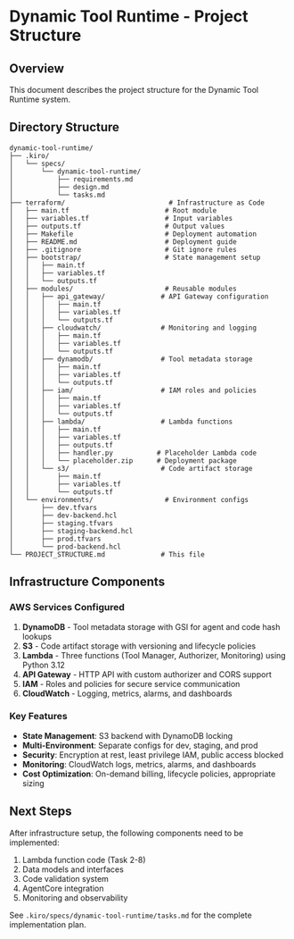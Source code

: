 # Dynamic Tool Runtime - Project Structure

## Overview

This document describes the project structure for the Dynamic Tool Runtime system.

## Directory Structure

```
dynamic-tool-runtime/
├── .kiro/
│   └── specs/
│       └── dynamic-tool-runtime/
│           ├── requirements.md
│           ├── design.md
│           └── tasks.md
├── terraform/                          # Infrastructure as Code
│   ├── main.tf                        # Root module
│   ├── variables.tf                   # Input variables
│   ├── outputs.tf                     # Output values
│   ├── Makefile                       # Deployment automation
│   ├── README.md                      # Deployment guide
│   ├── .gitignore                     # Git ignore rules
│   ├── bootstrap/                     # State management setup
│   │   ├── main.tf
│   │   ├── variables.tf
│   │   └── outputs.tf
│   ├── modules/                       # Reusable modules
│   │   ├── api_gateway/              # API Gateway configuration
│   │   │   ├── main.tf
│   │   │   ├── variables.tf
│   │   │   └── outputs.tf
│   │   ├── cloudwatch/               # Monitoring and logging
│   │   │   ├── main.tf
│   │   │   ├── variables.tf
│   │   │   └── outputs.tf
│   │   ├── dynamodb/                 # Tool metadata storage
│   │   │   ├── main.tf
│   │   │   ├── variables.tf
│   │   │   └── outputs.tf
│   │   ├── iam/                      # IAM roles and policies
│   │   │   ├── main.tf
│   │   │   ├── variables.tf
│   │   │   └── outputs.tf
│   │   ├── lambda/                   # Lambda functions
│   │   │   ├── main.tf
│   │   │   ├── variables.tf
│   │   │   ├── outputs.tf
│   │   │   ├── handler.py           # Placeholder Lambda code
│   │   │   └── placeholder.zip      # Deployment package
│   │   └── s3/                       # Code artifact storage
│   │       ├── main.tf
│   │       ├── variables.tf
│   │       └── outputs.tf
│   └── environments/                  # Environment configs
│       ├── dev.tfvars
│       ├── dev-backend.hcl
│       ├── staging.tfvars
│       ├── staging-backend.hcl
│       ├── prod.tfvars
│       └── prod-backend.hcl
└── PROJECT_STRUCTURE.md              # This file
```

## Infrastructure Components

### AWS Services Configured

1. **DynamoDB** - Tool metadata storage with GSI for agent and code hash lookups
2. **S3** - Code artifact storage with versioning and lifecycle policies
3. **Lambda** - Three functions (Tool Manager, Authorizer, Monitoring) using Python 3.12
4. **API Gateway** - HTTP API with custom authorizer and CORS support
5. **IAM** - Roles and policies for secure service communication
6. **CloudWatch** - Logging, metrics, alarms, and dashboards

### Key Features

- **State Management**: S3 backend with DynamoDB locking
- **Multi-Environment**: Separate configs for dev, staging, and prod
- **Security**: Encryption at rest, least privilege IAM, public access blocked
- **Monitoring**: CloudWatch logs, metrics, alarms, and dashboards
- **Cost Optimization**: On-demand billing, lifecycle policies, appropriate sizing

## Next Steps

After infrastructure setup, the following components need to be implemented:

1. Lambda function code (Task 2-8)
2. Data models and interfaces
3. Code validation system
4. AgentCore integration
5. Monitoring and observability

See `.kiro/specs/dynamic-tool-runtime/tasks.md` for the complete implementation plan.
